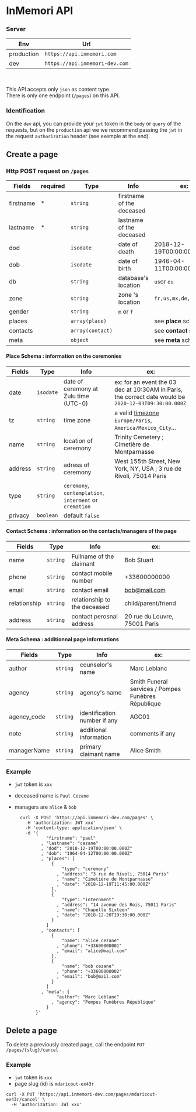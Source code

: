# InMemori API  

### Server

| Env        | Url                              |
|------------|----------------------------------|
| production | `https://api.inmemori.com`       |
| dev        | `https://api.inmemori-dev.com`   |

<br/>  

This API accepts only `json` as content type.  
There is only one endpoint (`/pages`) on this API.

### Identification

On the `dev` api, you can provide your `jwt` token in the `body` or `query` of the requests, but on the `production` api we we recommend passing the `jwt` in the request `authorization` header (see exemple at the end).

## Create a page

### Http POST request on `/pages`


| Fields          | required| Type           | Info                               | ex:                            |
|-----------------|---------|----------------|------------------------------------|--------------------------------|
| firstname       |    *    | `string`        | firstname of the deceased         | |
| lastname        |    *    | `string`        | lastname of the deceased          | |
| dod             |         | `isodate`       | date of death                     | 2018-12-19T00:00:00.000Z |
| dob             |         | `isodate`       | date of birth                     | 1946-04-11T00:00:00.000Z |
| db              |         | `string`        | database's location               | `us`or `eu` |
| zone            |         | `string`        | zone 's location                  | `fr,us,mx,de,es,be,ch` |
| gender          |         | `string`        | `m` or `f`                        | |
| places          |         | `array(place)`  |                                   | see **place** schema |
| contacts        |         | `array(contact)`|                                   | see **contact** schema |
| meta            |         | `object`        |                                   | see **meta** schema |



#### Place Schema : information on the ceremonies


| Fields          | Type           | Info                | ex:                            |
|-----------------|----------------|---------------------|--------------------------------|
| date            | `isodate`      | date of ceremony at Zulu time (UTC-0)| ex: for an event the 03 dec at 10:30AM in Paris, the correct date would be `2020-12-03T09:30:00.000Z`       |
| tz            | `string`       | time zone| a valid [timezone](https://en.wikipedia.org/wiki/List_of_tz_database_time_zones) `Europe/Paris`, `America/Mexico_City`...  |
| name            | `string`       | location of ceremony| Trinity Cemetery ; Cimetière de Montparnasse      |
| address         | `string`       | adress of ceremony  | West 155th Street, New York, NY, USA ; 3 rue de Rivoli, 75014 Paris 
| type            | `string`       | `ceremony`, `contemplation`, `interment` or `cremation`|     |
| privacy         | `boolean`      | default `false`     |     |



#### Contact Schema : information on the contacts/managers of the page


| Fields          | Type           | Info                              | ex:                            |
|-----------------|----------------|-----------------------------------|--------------------------------|
| name            | `string `      | Fullname of the claimant          | Bob Stuart |
| phone           | `string `      | contact mobile number             | +33600000000 |
| email           | `string `      | contact email                     | bob@mail.com |
| relationship    | `string `      | relationship to the deceased      | child/parent/friend |
| address         | `string `      | contact perosnal address          | 20 rue du Louvre, 75001 Paris |



#### Meta Schema : additionnal page informations


| Fields          | Type           | Info                              | ex:                            |
|-----------------|----------------|-----------------------------------|--------------------------------|
| author          | `string `      | counselor's name                  | Marc Leblanc |
| agency          | `string `      | agency's name                     | Smith Funeral services / Pompes Funèbres République |
| agency_code     | `string `      | identification number if any      | AGC01 |
| note            | `string `      | additional information            | comments if any |
| managerName     | `string `      | primary claimant name             | Alice Smith |



### Example
- `jwt` token is `xxx`
- deceased name is `Paul Cezane`
- managers are `alice` & `bob`  

  ```curl
    curl -X POST 'https://api.inmemori-dev.com/pages' \
      -H 'authorization: JWT xxx'
      -H 'content-type: application/json' \
      -d '{ 
              "firstname": "paul"
            , "lastname": "cezane"
            , "dod": "2018-12-19T00:00:00.000Z"
            , "dob": "1964-04-12T00:00:00.000Z"
            , "places": [
                {
                    "type": "ceremony"
                  , "address": "3 rue de Rivoli, 75014 Paris"
                  , "name": "Cimetière de Montparnasse"
                  , "date": "2018-12-19T11:45:00.000Z"
                },
                {
                    "type": "internment"
                  , "address": "14 avenue des Rois, 75011 Paris"
                  , "name": "Chapelle Sixteen"
                  , "date": "2018-12-20T19:30:00.000Z"
                }
              ]
            , "contacts": [
                { 
                    "name": "alice cezane"
                  , "phone": "+33600000001"
                  , "email": "alice@mail.com"
                },
                { 
                    "name": "bob cezane"
                  , "phone": "+33600000002"
                  , "email": "bob@mail.com"
                }
              ] 
            , "meta": {
                  "author": "Marc Leblanc"
                , "agency": "Pompes Funèbres République"
              } 
          }'
  ```
  

## Delete a page

To delete a previously created page, call the endpoint  `PUT /pages/{slug}/cancel`

### Example

- `jwt` token is `xxx`
- page slug (id) is `mdaricout-ex43r`

```curl
curl -X PUT 'https://api.inmemori-dev.com/pages/mdaricout-ex43r/cancel' \
  -H 'authorization: JWT xxx'
```
